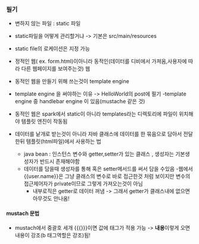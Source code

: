 ### 필기

- 변하지 않는 파일 : static 파일
- static파일을 어떻게 관리할거냐 -> 기본은 src/main/resources
- static file의 로케이션은 지정 가능

- 정적인 웹( ex. form.html)이아니라 동적인(데이터를 디비에서 가져옴,사용자에 따라 다른 웹페이지를 보여주는것) 웹
- 동적인 웹을 만들기 위해 쓰는것이 template engine

- template engine 을 써야하는 이유 -> HelloWorld의 post에 필기
-template engine 중 handlebar engine 이 있음(mustache 같은 것)
- 동적인 웹은 spark에서 static이 아니라 templates라는 디렉토리에 파일이 위치해야 템플릿 엔진이 작동됨


- 데이터를 낱개로 받는것이 아니라 자바 클래스에 데이터를 한 묶음으로 담아서 전달 한뒤 템플릿(html파일)에서 사용하는 법
    - java bean : 인스턴스 변수와 getter,setter가 있는 클래스 , 생성자는 기본생성자가 반드시 존재해야함
    - 데이터를 담을때 생성자를 통해 혹은 setter메서드를 써서 담을 수있음
    -웹에서 {{user.name}}은 그냥 클래스의 변수로 바로 접근한것 처럼 보이지만 변수의 접근제어자가 private이므로 그렇게 가져오는것이 아님
        - 내부로직은 getter로 데이터 꺼냄 -> 그래서 getter가 클래스내에 없으면 아무것도 안나옴!

#### mustach 문법

- mustach에서 중괄호 세개 {{{}}}이면 값에 태그가 적용 가능 -> <b>내용</b>이렇게 오면 내용이 강조(b 태그역할은 강조)됨!
